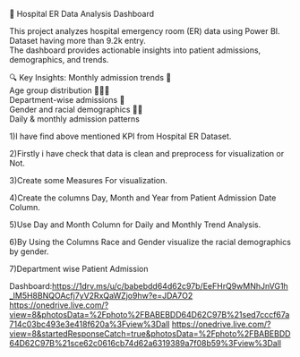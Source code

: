 🏥 Hospital ER Data Analysis Dashboard

This project analyzes hospital emergency room (ER) data using Power BI. Dataset having more than 9.2k entry.   
The dashboard provides actionable insights into patient admissions, demographics, and trends.  

🔍 Key Insights:
Monthly admission trends 📅  
Age group distribution 👶👩‍🦳  
Department-wise admissions 🏥  
Gender and racial demographics 👨👩   
Daily & monthly admission patterns  


1)I have find above mentioned KPI from Hospital ER Dataset.

2)Firstly i have check that data is clean and  preprocess  for visualization or Not.

3)Create some Measures For visualization.

4)Create the columns Day, Month and Year from Patient Admission Date Column.

5)Use Day and Month Column for Daily and Monthly Trend Analysis.

6)By Using the Columns Race and Gender visualize the racial demographics by gender.

7)Department wise Patient Admission

Dashboard:https://1drv.ms/u/c/babebdd64d62c97b/EeFHrQ9wMNhJnVG1h_lM5H8BNQOAcfj7yV2RxQaWZjo9hw?e=JDA7O2
https://onedrive.live.com/?view=8&photosData=%2Fphoto%2FBABEBDD64D62C97B%21sed7cccf67a714c03bc493e3e418f620a%3Fview%3Dall
https://onedrive.live.com/?view=8&startedResponseCatch=true&photosData=%2Fphoto%2FBABEBDD64D62C97B%21sce62c0616cb74d62a6319389a7f08b59%3Fview%3Dall
